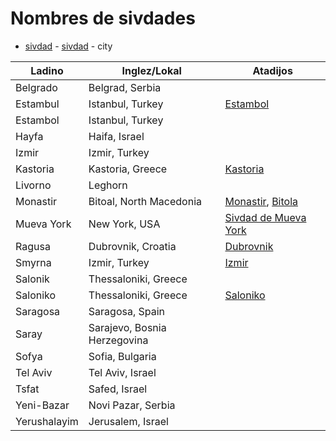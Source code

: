 # Nombres de sivdades

* [sivdad](/words/ladino/sivdad) -  [sivdad](https://lad.wikipedia.org/wiki/Sivdad) - city

Ladino        | Inglez/Lokal                 | Atadijos
------------- | ---------------------------- | -------
Belgrado      | Belgrad, Serbia              |
Estambul      | Istanbul, Turkey             | [Estambol](https://lad.wikipedia.org/wiki/Estambol)
Estambol      | Istanbul, Turkey             |
Hayfa         | Haifa, Israel                |
Izmir         | Izmir, Turkey                |
Kastoria      | Kastoria, Greece             | [Kastoria](https://en.wikipedia.org/wiki/Kastoria)
Livorno       | Leghorn                      |
Monastir      | Bitoal, North Macedonia      | [Monastir](https://www.jewishvirtuallibrary.org/monastir), [Bitola](https://en.wikipedia.org/wiki/Bitola)
Mueva York    | New York, USA                | [Sivdad de Mueva York](https://lad.wikipedia.org/wiki/Sivdad_de_Mueva_York)
Ragusa        | Dubrovnik, Croatia           | [Dubrovnik](https://en.wikipedia.org/wiki/Dubrovnik)
Smyrna        | Izmir, Turkey                | [Izmir](https://en.wikipedia.org/wiki/%C4%B0zmir)
Salonik       | Thessaloniki, Greece         |
Saloniko      | Thessaloniki, Greece         | [Saloniko](https://lad.wikipedia.org/wiki/Selanik)
Saragosa      | Saragosa, Spain              |
Saray         | Sarajevo, Bosnia Herzegovina |
Sofya         | Sofia, Bulgaria              |
Tel Aviv      | Tel Aviv, Israel             |
Tsfat         | Safed, Israel                |
Yeni-Bazar    | Novi Pazar, Serbia           |
Yerushalayim  | Jerusalem, Israel            |

